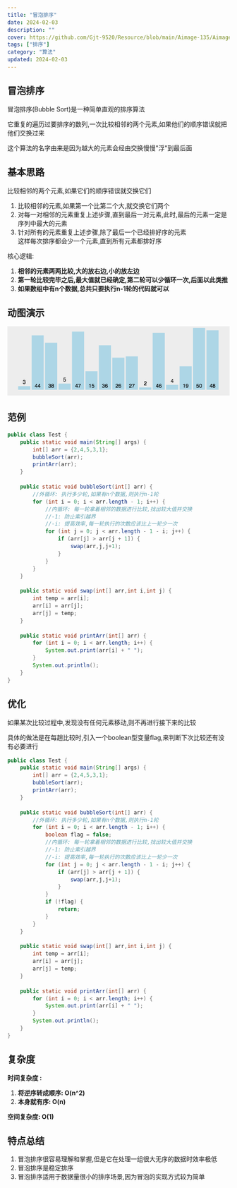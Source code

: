 ```yaml
---
title: "冒泡排序"
date: 2024-02-03
description: ""
cover: https://github.com/Gjt-9520/Resource/blob/main/Aimage-135/Aimage34.jpg?raw=true
tags: ["排序"]
category: "算法"
updated: 2024-02-03
---
```


## 冒泡排序

冒泡排序(Bubble Sort)是一种简单直观的排序算法

它重复的遍历过要排序的数列,一次比较相邻的两个元素,如果他们的顺序错误就把他们交换过来      

这个算法的名字由来是因为越大的元素会经由交换慢慢"浮"到最后面    

## 基本思路

比较相邻的两个元素,如果它们的顺序错误就交换它们   

1. 比较相邻的元素,如果第一个比第二个大,就交换它们两个 
2. 对每一对相邻的元素重复上述步骤,直到最后一对元素,此时,最后的元素一定是序列中最大的元素     
3. 针对所有的元素重复上述步骤,除了最后一个已经排好序的元素     
这样每次排序都会少一个元素,直到所有元素都排好序       

核心逻辑: 
1. **相邻的元素两两比较,大的放右边,小的放左边**
2. **第一轮比较完毕之后,最大值就已经确定,第二轮可以少循环一次,后面以此类推**
3. **如果数组中有n个数据,总共只要执行n-1轮的代码就可以** 

## 动图演示

![冒泡排序](../images/冒泡排序.png)

## 范例 

```java
public class Test {
    public static void main(String[] args) {
        int[] arr = {2,4,5,3,1};
        bubbleSort(arr);
        printArr(arr);
    }

    public static void bubbleSort(int[] arr) {
        //外循环: 执行多少轮,如果有n个数据,则执行n-1轮
        for (int i = 0; i < arr.length - 1; i++) {
            //内循环: 每一轮拿着相邻的数据进行比较,找出较大值并交换
            //-1: 防止索引越界
            //-i: 提高效率,每一轮执行的次数应该比上一轮少一次
            for (int j = 0; j < arr.length - 1 - i; j++) {
                if (arr[j] > arr[j + 1]) {
                    swap(arr,j,j+1);
                }
            }
        }
    }
        
    public static void swap(int[] arr,int i,int j) {
        int temp = arr[i];
        arr[i] = arr[j];
        arr[j] = temp;
    }

    public static void printArr(int[] arr) {
        for (int i = 0; i < arr.length; i++) {
            System.out.print(arr[i] + " ");
        }
        System.out.println();
    }
}
```

## 优化

如果某次比较过程中,发现没有任何元素移动,则不再进行接下来的比较

具体的做法是在每趟比较时,引入一个boolean型变量flag,来判断下次比较还有没有必要进行

```java
public class Test {
    public static void main(String[] args) {
        int[] arr = {2,4,5,3,1};
        bubbleSort(arr);
        printArr(arr);
    }

    public static void bubbleSort(int[] arr) {
        //外循环: 执行多少轮,如果有n个数据,则执行n-1轮
        for (int i = 0; i < arr.length - 1; i++) {
            boolean flag = false;
            //内循环: 每一轮拿着相邻的数据进行比较,找出较大值并交换
            //-1: 防止索引越界
            //-i: 提高效率,每一轮执行的次数应该比上一轮少一次
            for (int j = 0; j < arr.length - 1 - i; j++) {
                if (arr[j] > arr[j + 1]) {
                    swap(arr,j,j+1);
                }
            }
            if (!flag) {
                return;
            }
        }
    }

    public static void swap(int[] arr,int i,int j) {
        int temp = arr[i];
        arr[i] = arr[j];
        arr[j] = temp;
    }

    public static void printArr(int[] arr) {
        for (int i = 0; i < arr.length; i++) {
            System.out.print(arr[i] + " ");
        }
        System.out.println();
    }
}
```

## 复杂度

**时间复杂度 :**    
1. **将逆序转成顺序: O(n^2)**    
2. **本身就有序: O(n)**           

**空间复杂度: O(1)**

## 特点总结

1. 冒泡排序很容易理解和掌握,但是它在处理一组很大无序的数据时效率极低
2. 冒泡排序是稳定排序
3. 冒泡排序适用于数据量很小的排序场景,因为冒泡的实现方式较为简单